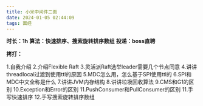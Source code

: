 ```yaml
---
title: 小米中间件二面
date: 2024-01-05 02:44:09
tags: 面经
---
```


**时长：1h**
**算法：快速排序、搜索旋转排序数组**
**投递：boss直聘**

**拷打：**

1.自我介绍
2.介绍Flexible Raft
3.灵活派Raft选举leader需要几个节点同意
4.讲讲threadlocal过渡到使用ttl的原因
5.MDC怎么用，怎么基于SPI使用ttl的
6.SPI和MDC中文全称是什么
7.讲讲JVM内存结构
8.讲讲垃圾回收算法
9.CMS和G1的区别
10.Exception和Error的区别
11.PushConsumer和PullConsumer的区别
11.手写快速排序
12.手写搜索旋转排序数组
